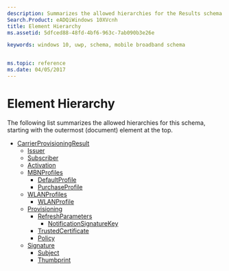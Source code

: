 ```yaml
---
description: Summarizes the allowed hierarchies for the Results schema.
Search.Product: eADQiWindows 10XVcnh
title: Element Hierarchy
ms.assetid: 5dfced88-48fd-4bf6-963c-7ab090b3e26e

keywords: windows 10, uwp, schema, mobile broadband schema


ms.topic: reference
ms.date: 04/05/2017
---
```


# Element Hierarchy


The following list summarizes the allowed hierarchies for this schema, starting with the outermost (document) element at the top.

-   [CarrierProvisioningResult](element-carrierprovisioningresult.md)
    -   [Issuer](element-issuer.md)
    -   [Subscriber](element-subscriber.md)
    -   [Activation](element-activation.md)
    -   [MBNProfiles](element-mbnprofiles.md)
        -   [DefaultProfile](element-defaultprofile.md)
        -   [PurchaseProfile](element-purchaseprofile.md)
    -   [WLANProfiles](element-wlanprofiles.md)
        -   [WLANProfile](element-wlanprofile.md)
    -   [Provisioning](element-provisioning.md)
        -   [RefreshParameters](element-refreshparameters.md)
            -   [NotificationSignatureKey](element-notificationsignaturekey.md)
        -   [TrustedCertificate](element-trustedcertificate.md)
        -   [Policy](element-policy.md)
    -   [Signature](element-signature.md)
        -   [Subject](element-subject.md)
        -   [Thumbprint](element-thumbprint.md)

 

 



